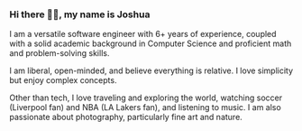 ### Hi there 👋🏾, my name is Joshua

I am a versatile software engineer with 6+ years of experience, coupled with a solid academic background in Computer Science and proficient math and problem-solving skills.

I am liberal, open-minded, and believe everything is relative. I love simplicity but enjoy complex concepts.

Other than tech, I love traveling and exploring the world, watching soccer (Liverpool fan) and NBA (LA Lakers fan), and listening to music. 
I am also passionate about photography, particularly fine art and nature.

<!--
**musajoshua/musajoshua** is a ✨ _special_ ✨ repository because its `README.md` (this file) appears on your GitHub profile.

Here are some ideas to get you started:

- 🔭 I’m currently working on ...
- 🌱 I’m currently learning ...
- 👯 I’m looking to collaborate on ...
- 🤔 I’m looking for help with ...
- 💬 Ask me about ...
- 📫 How to reach me: ...
- 😄 Pronouns: ...
- ⚡ Fun fact: ...
-->
